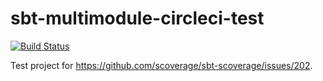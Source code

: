 # sbt-multimodule-circleci-test

[![Build Status](https://circleci.com/gh/gslowikowski/sbt-multimodule-circleci-test/tree/master.svg?&style=shield)](https://circleci.com/gh/gslowikowski/sbt-multimodule-circleci-test)

Test project for https://github.com/scoverage/sbt-scoverage/issues/202.
